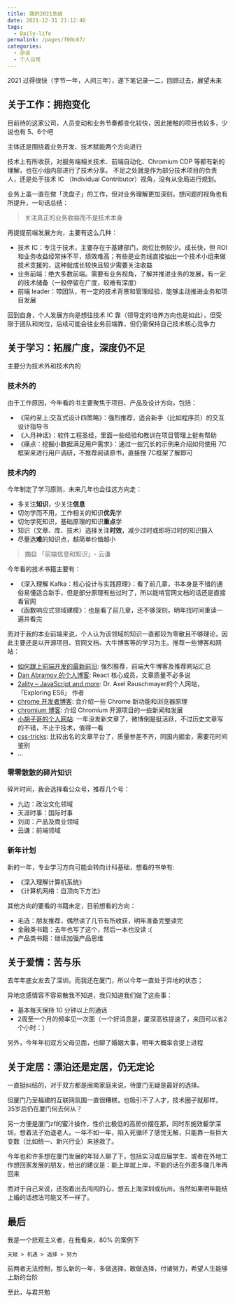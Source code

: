 ```yaml
---
title: 我的2021总结
date: 2021-12-31 21:12:40
tags: 
  - Daily-life
permalink: /pages/f00c67/
categories: 
  - 杂谈
  - 个人日常
---
```


2021 过得很快（字节一年，人间三年），遂下笔记录一二，回顾过去，展望未来

## 关于工作：拥抱变化

目前待的这家公司，人员变动和业务节奏都变化较快，因此接触的项目也较多，少说也有 5、6个吧

主体还是围绕着业务开发、技术赋能两个方向进行

技术上有所收获，对服务端相关技术、前端自动化、Chromium CDP 等都有新的理解，也在小组内部进行了技术分享。
不足之处就是作为部分技术项目的负责人，还是处于技术 IC （Individual Contributor）视角，没有从全局进行规划。

业务上虽一直在做「洗盘子」的工作，但对业务理解更加深刻，想问题的视角也有所提升，一句话总结：
> 关注真正的业务收益而不是技术本身

再提提前端发展方向，主要有这么几种：
- 技术 IC：专注于技术，主要存在于基建部门，岗位比例较少。成长快，但 ROI 和业务收益经常抹不平，绩效难高；有些是业务线直接抽出一个技术小组来做技术支援的，这种就成长较快且较少需要关注收益
- 业务前端：绝大多数前端。需要有业务视角，了解并推进业务的发展，有一定的技术储备（一般停留在广度，较难有深度）
- 前端 leader：带团队，有一定的技术背景和管理经验，能够主动推进业务和项目发展

回到自身，个人发展方向是想往技术 IC 靠（领导定的培养方向也是如此），但受限于团队和岗位，后续可能会往业务前端靠，但仍需保持自己技术核心竞争力

## 关于学习：拓展广度，深度仍不足

主要分为技术外和技术内的

### 技术外的

由于工作原因，今年看的书主要聚焦于项目、产品及设计方向，包括：
- 《简约至上:交互式设计四策略》：强烈推荐，适合新手（比如程序员）的交互设计指导书
- 《人月神话》：软件工程圣经，里面一些经验和教训在项目管理上挺有帮助
- 《痛点：挖掘小数据满足用户需求》：通过一些冗长的示例来介绍如何使用 7C 框架来进行用户调研，不推荐阅读原书，直接搜 7C框架了解即可

### 技术内的

今年制定了学习原则，未来几年也会往这方向走：
- 多关注**知识**，少关注**信息**
- 切勿学而不用，工作相关的知识**优先**学
- 切勿学死知识，基础原理的知识**重点**学
- 知识（文章、库、技术）选择关注**时效**，减少过时或即将过时的知识摄入
- 尽量选**难**的知识点，越简单价值越小
> 摘自 「前端信息和知识」- 云谦


今年看的技术书籍主要有：
- 《深入理解 Kafka：核心设计与实践原理》：看了前几章，书本身是不错的通俗易懂适合新手，但是部分原理有些过时了，所以能啃官网文档的话还是直接看官网
- 《函数响应式领域建模》：也是看了前几章，还不够深刻，明年找时间重读一遍并看完


而对于我的本业前端来说，个人认为该领域的知识一直都较为零散且不够理论，因此主要还是以开源项目、官网文档、大牛博客等的学习为主。推荐一些博客和网站：
- [如何跟上前端开发的最新前沿](https://uptodate.frontendrescue.org/zh/): 强烈推荐，前端大牛博客及推荐网站汇总
- [Dan Abramov 的个人博客](https://overreacted.io/): React 核心成员，文章质量不必多说
- [2ality – JavaScript and more](https://2ality.com/): Dr. Axel Rauschmayer的个人网站，「Exploring ES6」 作者
- [chrome 开发者博客](https://developer.chrome.com/blog/): 会介绍一些 Chrome 新功能和浏览器原理
- [chromium 博客](https://blog.chromium.org/): 介绍 Chromium 开源项目的一些新闻和发展
- [小胡子哥的个人网站](https://www.barretlee.com/entry/): 一年没发新文章了，微博倒是挺活跃，不过历史文章写的不错，不止于技术，值得一看
- [css-tricks](https://css-tricks.com/archives/): 比较出名的文章平台了，质量参差不齐，同国内掘金，需要花时间鉴别
- ...

### 零零散散的碎片知识

碎片时间，我会选择看公众号，推荐几个号：
- 九边：政治文化领域
- 天涯时事：国际时事
- 刘润：产品及商业领域
- 云谦：前端领域

### 新年计划

新的一年，专业学习方向可能会转向计科基础，想看的书单有:
- 《深入理解计算机系统》
- 《计算机网络：自顶向下方法》

其他方向的要看的书籍未定，目前想看的方向：
- 毛选：朋友推荐，偶然读了几节有所收获，明年准备完整读完
- 金融类书籍：去年也写了这个，然后一本也没读 :(
- 产品类书籍：继续加强产品思维

## 关于爱情：苦与乐

去年年底女友去了深圳，而我还在厦门，所以今年一直处于异地的状态；

异地恋感情容不容易散我不知道，我只知道我们做了这些事：
- 基本每天保持 10 分钟以上的通话
- 2周至一个月的频率见一次面（一个好消息是，厦深高铁提速了，来回可以省2个小时：）

另外，今年年初双方父母见面，也聊了婚姻大事，明年大概率会提上进程

## 关于定居：漂泊还是定居，仍无定论

一直挺纠结的，对于双方都是闽南家庭来说，待厦门无疑是最好的选择。

但厦门乃至福建的互联网氛围一直很糟糕，也吸引不了人才，技术圈子就那样，35岁后仍在厦门何去何从？

另一方便是厦门zf的蜜汁操作，性价比极低的高房价摆在那，同时东施效颦学深圳，想着法子劝退老人。一年不如一年，陷入死循环了感觉无解，只能靠一些巨大变数（比如统一、新兴行业）来拯救了。

今年也和许多想在厦门发展的年轻人聊了下，包括实习或应届学生、或者在外地工作想回家发展的朋友，给出的建议是：能上岸就上岸，不能的话在外面多赚几年再回来

而对于自己来说，还抱着出去闯闯的心，想去上海深圳或杭州。当然如果明年能结上婚的话想法可能又不一样了。


## 最后

我是一个悲观主义者，在我看来，80% 的案例下
```
天赋 > 机遇 > 选择 > 努力
```

前两者无法控制，那么新的一年，多做选择，敢做选择，付诸努力，希望人生能够上新的台阶

至此，与君共勉